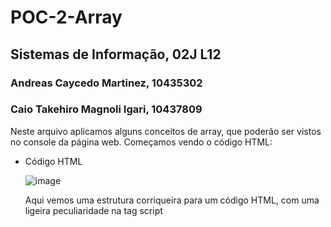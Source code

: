 # POC-2-Array
## Sistemas de Informação, 02J L12
### Andreas Caycedo Martinez, 10435302
### Caio Takehiro Magnoli Igari, 10437809

Neste arquivo aplicamos alguns conceitos de array, que poderão ser vistos no console da página web. Começamos vendo o código HTML:

- Código HTML
  
  ![image](https://github.com/user-attachments/assets/5ff2b2d8-8580-40d0-9b47-a409c2d16048)

  Aqui vemos uma estrutura corriqueira para um código HTML, com uma ligeira peculiaridade na tag script

